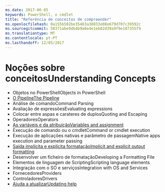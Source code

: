 ```yaml
---
ms.date: 2017-06-05
keywords: PowerShell, o cmdlet
title: "Referência de conceitos de compreender"
ms.openlocfilehash: 0a155b502be35463a30833e08e679d707c39592c
ms.sourcegitcommit: 58371abe9db4b9a0e4e1eb82d39a9f9e187355f9
ms.translationtype: MT
ms.contentlocale: pt-PT
ms.lasthandoff: 12/05/2017
---
```

# <a name="understanding-concepts"></a><span data-ttu-id="d4229-103">Noções sobre conceitos</span><span class="sxs-lookup"><span data-stu-id="d4229-103">Understanding Concepts</span></span>

*  <span data-ttu-id="d4229-104">Objetos no PowerShell</span><span class="sxs-lookup"><span data-stu-id="d4229-104">Objects in PowerShell</span></span>  
*  [<span data-ttu-id="d4229-105">O Pipeline</span><span class="sxs-lookup"><span data-stu-id="d4229-105">The Pipeline</span></span>](./fundamental/understanding-the-windows-powershell-pipeline.md)
*  <span data-ttu-id="d4229-106">Análise de comando</span><span class="sxs-lookup"><span data-stu-id="d4229-106">Command Parsing</span></span>
*  <span data-ttu-id="d4229-107">Avaliação de expressões</span><span class="sxs-lookup"><span data-stu-id="d4229-107">Evaluating expressions</span></span>
*  <span data-ttu-id="d4229-108">Colocar entre aspas e carateres de duplos</span><span class="sxs-lookup"><span data-stu-id="d4229-108">Quoting and Escaping</span></span>
*  <span data-ttu-id="d4229-109">Operadores</span><span class="sxs-lookup"><span data-stu-id="d4229-109">Operators</span></span>
*  [<span data-ttu-id="d4229-110">As variáveis e da atribuição</span><span class="sxs-lookup"><span data-stu-id="d4229-110">Variables and assignment</span></span>](./fundamental/using-variables-to-store-objects.md)
*  <span data-ttu-id="d4229-111">Execução de comando ou o cmdlet</span><span class="sxs-lookup"><span data-stu-id="d4229-111">Command or cmdlet execution</span></span>
*  <span data-ttu-id="d4229-112">Execução de aplicações nativas e parâmetro de passagem</span><span class="sxs-lookup"><span data-stu-id="d4229-112">Native apps execution and parameter passing</span></span>
*  [<span data-ttu-id="d4229-113">Saída implícita e explícita formatação</span><span class="sxs-lookup"><span data-stu-id="d4229-113">Implicit and explicit output formatting</span></span>](./cookbooks/using-format-commands-to-change-output-view.md)
*  <span data-ttu-id="d4229-114">Desenvolver um ficheiro de formatação</span><span class="sxs-lookup"><span data-stu-id="d4229-114">Developing a Formatting File</span></span>
*  <span data-ttu-id="d4229-115">Elementos de linguagem de Scripting</span><span class="sxs-lookup"><span data-stu-id="d4229-115">Scripting language elements</span></span>
*  <span data-ttu-id="d4229-116">Integração com o SO e serviços</span><span class="sxs-lookup"><span data-stu-id="d4229-116">Integration with OS and Services</span></span>
*  <span data-ttu-id="d4229-117">Fornecedores</span><span class="sxs-lookup"><span data-stu-id="d4229-117">Providers</span></span>
*  <span data-ttu-id="d4229-118">Controladores</span><span class="sxs-lookup"><span data-stu-id="d4229-118">Drivers</span></span>
*  [<span data-ttu-id="d4229-119">Ajuda a atualizar</span><span class="sxs-lookup"><span data-stu-id="d4229-119">Updating help</span></span>](/powershell/module/Microsoft.PowerShell.Core/Update-Help)


